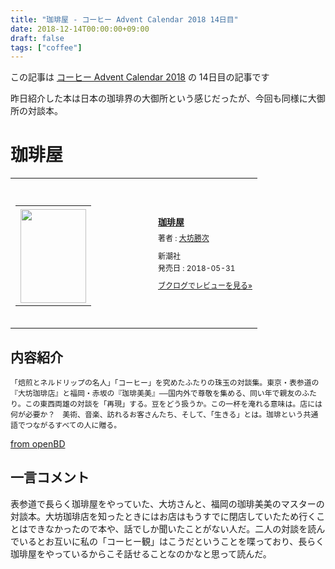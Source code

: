 ```yaml
---
title: "珈琲屋 - コーヒー Advent Calendar 2018 14日目"
date: 2018-12-14T00:00:00+09:00
draft: false
tags: ["coffee"]
---
```


この記事は [コーヒー Advent Calendar 2018](https://adventar.org/calendars/3204) の 14日目の記事です

昨日紹介した本は日本の珈琲界の大御所という感じだったが、今回も同様に大御所の対談本。

# 珈琲屋

<div class="booklog_html"><table><tr><td class="booklog_html_image"><div style="background:url(https://booklog.jp/common/buildhtml/wood/images/top.gif) no-repeat right;width:200px;height:25px;"></div><table cellpadding="0" cellspacing="0" border="0" width="200"><tr><td background="https://booklog.jp/common/buildhtml/wood/images/main.gif" height="160" style="vertical-align:bottom;text-align:center;line-height:0;"><a href="https://www.amazon.co.jp/%E7%8F%88%E7%90%B2%E5%B1%8B-%E5%A4%A7%E5%9D%8A-%E5%8B%9D%E6%AC%A1/dp/410351891X?SubscriptionId=0AVSM5SVKRWTFMG7ZR82&tag=gennei-22&linkCode=xm2&camp=2025&creative=165953&creativeASIN=410351891X" target="_blank"><img src="https://images-fe.ssl-images-amazon.com/images/I/41NZzK39fkL._SL160_.jpg" width="105" height="150" style="border:0;border-radius:0;" /></a></td></tr></table><div style="background:url(https://booklog.jp/common/buildhtml/wood/images/bottom.gif) no-repeat;width:200px;height:15px;"></div></td><td class="booklog_html_info" style="padding-left:20px;"><div class="booklog_html_title" style="margin-bottom:10px;font-size:14px;font-weight:bold;"><a href="https://www.amazon.co.jp/%E7%8F%88%E7%90%B2%E5%B1%8B-%E5%A4%A7%E5%9D%8A-%E5%8B%9D%E6%AC%A1/dp/410351891X?SubscriptionId=0AVSM5SVKRWTFMG7ZR82&tag=gennei-22&linkCode=xm2&camp=2025&creative=165953&creativeASIN=410351891X" target="_blank">珈琲屋</a></div><div style="margin-bottom:10px;"><div class="booklog_html_author" style="margin-bottom:15px;font-size:12px;line-height:1.2em">著者 : <a href="https://booklog.jp/author/%E5%A4%A7%E5%9D%8A%E5%8B%9D%E6%AC%A1" target="_blank">大坊勝次</a></div><div class="booklog_html_manufacturer" style="margin-bottom:5px;font-size:12px;line-height:1.2em">新潮社</div><div class="booklog_html_release" style="font-size:12px;line-height:1.2em">発売日 : 2018-05-31</div></div><div class="booklog_html_link_amazon"><a href="https://booklog.jp/item/1/410351891X" style="font-size:12px;" target="_blank">ブクログでレビューを見る»</a></div></td></tr></table></div>

## 内容紹介

```
「焙煎とネルドリップの名人」「コーヒー」を究めたふたりの珠玉の対談集。東京・表参道の『大坊珈琲店』と福岡・赤坂の『珈琲美美』――国内外で尊敬を集める、同い年で親友のふたり。この東西両雄の対談を「再現」する。豆をどう扱うか。この一杯を淹れる意味は。店には何が必要か？　美術、音楽、訪れるお客さんたち、そして、「生きる」とは。珈琲という共通語でつながるすべての人に贈る。
```

[from openBD](https://api.openbd.jp/v1/get?isbn=9784103518914)

## 一言コメント

表参道で長らく珈琲屋をやっていた、大坊さんと、福岡の珈琲美美のマスターの対談本。大坊珈琲店を知ったときにはお店はもうすでに閉店していたため行くことはできなかったので本や、話でしか聞いたことがない人だ。二人の対談を読んでいるとお互いに私の「コーヒー観」はこうだということを喋っており、長らく珈琲屋をやっているからこそ話せることなのかなと思って読んだ。
